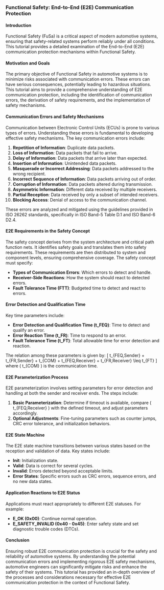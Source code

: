 ### Functional Safety: End-to-End (E2E) Communication Protection

#### Introduction

Functional Safety (FuSa) is a critical aspect of modern automotive systems, ensuring that safety-related systems perform reliably under all conditions. This tutorial provides a detailed examination of the End-to-End (E2E) communication protection mechanisms within Functional Safety.

#### Motivation and Goals

The primary objective of Functional Safety in automotive systems is to minimize risks associated with communication errors. These errors can have serious consequences, potentially leading to hazardous situations. This tutorial aims to provide a comprehensive understanding of E2E communication protection, including the identification of communication errors, the derivation of safety requirements, and the implementation of safety mechanisms.

#### Communication Errors and Safety Mechanisms

Communication between Electronic Control Units (ECUs) is prone to various types of errors. Understanding these errors is fundamental to developing effective safety mechanisms. The key communication errors include:

1. **Repetition of Information**: Duplicate data packets.
2. **Loss of Information**: Data packets that fail to arrive.
3. **Delay of Information**: Data packets that arrive later than expected.
4. **Insertion of Information**: Unintended data packets.
5. **Masquerade or Incorrect Addressing**: Data packets addressed to the wrong recipient.
6. **Incorrect Sequence of Information**: Data packets arriving out of order.
7. **Corruption of Information**: Data packets altered during transmission.
8. **Asymmetric Information**: Different data received by multiple receivers.
9. **Partial Reception**: Data received by only a subset of intended receivers.
10. **Blocking Access**: Denial of access to the communication channel.

These errors are analyzed and mitigated using the guidelines provided in ISO 26262 standards, specifically in ISO Band-5 Table D.1 and ISO Band-6 D2.4.

#### E2E Requirements in the Safety Concept

The safety concept derives from the system architecture and critical path function nets. It identifies safety goals and translates them into safety requirements. These requirements are then distributed to system and component levels, ensuring comprehensive coverage. The safety concept must specify:

- **Types of Communication Errors**: Which errors to detect and handle.
- **Receiver-Side Reactions**: How the system should react to detected errors.
- **Fault Tolerance Time (FTT)**: Budgeted time to detect and react to errors.

#### Error Detection and Qualification Time

Key time parameters include:

- **Error Detection and Qualification Time (t_FEQ)**: Time to detect and qualify an error.
- **Error Reaction Time (t_FR)**: Time to respond to an error.
- **Fault Tolerance Time (t_FT)**: Total allowable time for error detection and reaction.

The relation among these parameters is given by:
\[ t_{FEQ,Sender} + t_{FR,Sender} + t_{COM} + t_{FEQ,Receiver} + t_{FR,Receiver} \leq t_{FT} \]
where \( t_{COM} \) is the communication time.

#### E2E Parameterization Process

E2E parameterization involves setting parameters for error detection and handling at both the sender and receiver ends. The steps include:

1. **Basic Parameterization**: Determine if timeout is available, compare \( t_{FEQ,Receiver} \) with the defined timeout, and adjust parameters accordingly.
2. **Optional Adjustments**: Fine-tuning parameters such as counter jumps, CRC error tolerance, and initialization behaviors.

#### E2E State Machine

The E2E state machine transitions between various states based on the reception and validation of data. Key states include:

- **Init**: Initialization state.
- **Valid**: Data is correct for several cycles.
- **Invalid**: Errors detected beyond acceptable limits.
- **Error States**: Specific errors such as CRC errors, sequence errors, and no new data states.

#### Application Reactions to E2E Status

Applications must react appropriately to different E2E statuses. For example:

- **E_OK (0x00)**: Continue normal operation.
- **E_SAFETY_INVALID (0x40 - 0x45)**: Enter safety state and set diagnostic trouble codes (DTCs).

#### Conclusion

Ensuring robust E2E communication protection is crucial for the safety and reliability of automotive systems. By understanding the potential communication errors and implementing rigorous E2E safety mechanisms, automotive engineers can significantly mitigate risks and enhance the safety of their systems. This tutorial has provided an in-depth overview of the processes and considerations necessary for effective E2E communication protection in the context of Functional Safety.
